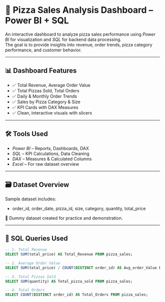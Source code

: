 # 🍕 Pizza Sales Analysis Dashboard – Power BI + SQL

An interactive dashboard to analyze pizza sales performance using *Power BI* for visualization and *SQL* for backend data processing.  
The goal is to provide insights into revenue, order trends, pizza category performance, and customer behavior.

---

## 📊 Dashboard Features

- ✅ Total Revenue, Average Order Value
- ✅ Total Pizzas Sold, Total Orders
- ✅ Daily & Monthly Order Trends
- ✅ Sales by Pizza Category & Size
- ✅ KPI Cards with DAX Measures
- ✅ Clean, interactive visuals with slicers

---

## 🛠 Tools Used

- *Power BI* – Reports, Dashboards, DAX
- *SQL* – KPI Calculations, Data Cleaning
- *DAX* – Measures & Calculated Columns
- *Excel* – For raw dataset overview

---

## 🗃 Dataset Overview

Sample dataset includes:
- order_id, order_date, pizza_id, size, category, quantity, total_price

📝 Dummy dataset created for practice and demonstration.

---

## 🧠 SQL Queries Used

```sql
-- 1. Total Revenue
SELECT SUM(total_price) AS Total_Revenue FROM pizza_sales;

-- 2. Average Order Value
SELECT SUM(total_price) / COUNT(DISTINCT order_id) AS Avg_order_Value FROM pizza_sales;

-- 3. Total Pizzas Sold
SELECT SUM(quantity) AS Total_pizza_sold FROM pizza_sales;

-- 4. Total Orders
SELECT COUNT(DISTINCT order_id) AS Total_Orders FROM pizza_sales;
